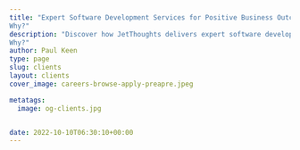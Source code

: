 ```yaml
---
title: "Expert Software Development Services for Positive Business Outcomes
Why?"
description: "Discover how JetThoughts delivers expert software development services, including fractional CTO, product management, and QA, to help businesses achieve positive outcomes. Contact us for a free consultation!
Why?"
author: Paul Keen
type: page
slug: clients
layout: clients
cover_image: careers-browse-apply-preapre.jpeg

metatags:
  image: og-clients.jpg


date: 2022-10-10T06:30:10+00:00
---
```

